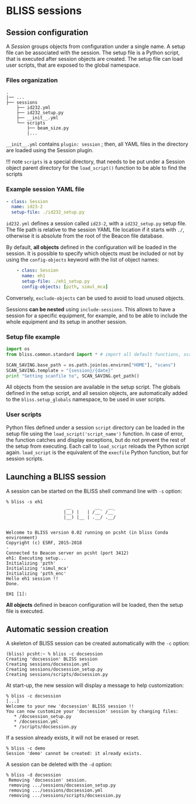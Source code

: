 # BLISS sessions

## Session configuration

A *Session* groups objects from configuration under a single name.
A setup file can be associated with the session. The setup file is a
Python script, that is executed after session objects are created.
The setup file can load user scripts, that are exposed to the global
namespace.

### Files organization
    .
    |── ...
    ├── sessions
        ├── id232.yml
        ├── id232_setup.py
        ├── __init__.yml
        └── scripts
            ├── beam_size.py
            |...

`__init__.yml` contains `plugin: session` ; then, all YAML files in
the directory are loaded using the Session plugin.

!!! note
    `scripts` is a special directory, that needs to be put under a Session
    object parent directory for the `load_script()` function to be able
    to find the scripts

### Example session YAML file

```yaml
- class: Session
  name: id23-2
  setup-file: ./id232_setup.py
```

`id232.yml` defines a session called `id23-2`, with a `id232_setup.py` setup file.
The file path is relative to the session YAML file location if it starts with `./`,
otherwise it is absolute from the root of the Beacon file database.

By default, **all objects** defined in the configuration will be
loaded in the session.  It is possible to specify which objects must
be included or not by using the `config-objects` keyword with the list
of object names:

```yaml
    - class: Session
      name: eh1
      setup-file: ./eh1_setup.py
      config-objects: [pzth, simul_mca]
```

Conversely, `exclude-objects` can be used to avoid to load unused objects.

Sessions **can be nested** using `include-sessions`. This allows to have a
session for a specific equipment, for example, and to be able to include
the whole equipment and its setup in another session.

### Setup file example

```py
import os
from bliss.common.standard import * # import all default functions, scans, etc.

SCAN_SAVING.base_path = os.path.join(os.environ["HOME"], "scans")
SCAN_SAVING.template = "{session}/{date}"
print "Setting scanfile to", SCAN_SAVING.get_path()
```

All objects from the session are available in the setup script. The
globals defined in the setup script, and all session objects, are
automatically added to the `bliss.setup_globals` namespace, to be used
in user scripts.

### User scripts

Python files defined under a session `script` directory can be loaded
in the setup file using the `load_script('script_name')` function. In
case of error, the function catches and display exceptions, but do not
prevent the rest of the setup from executing. Each call to
`load_script` reloads the Python script again.  `load_script` is the
equivalent of the `execfile` Python function, but for session scripts.

## Launching a BLISS session

A session can be started on the BLISS shell command line with `-s` option:

    % bliss -s eh1
                           __         __   __
                          |__) |   | /__` /__`
                          |__) |__ | .__/ .__/


    Welcome to BLISS version 0.02 running on pcsht (in bliss Conda environment)
    Copyright (c) ESRF, 2015-2018
    -
    Connected to Beacon server on pcsht (port 3412)
    eh1: Executing setup...
    Initializing 'pzth'
    Initializing 'simul_mca'
    Initializing 'pzth_enc'
    Hello eh1 session !!
    Done.

    EH1 [1]:

**All objects** defined in beacon configuration will be loaded, then the setup
file is executed.

## Automatic session creation

A skeleton of BLISS session can be created automatically with the `-c` option:

    (bliss) pcsht:~ % bliss -c docsession
    Creating 'docsession' BLISS session
    Creating sessions/docsession.yml
    Creating sessions/docsession_setup.py
    Creating sessions/scripts/docsession.py

At start-up, the new session will display a message to help customization:

    % bliss -c docsession
    [...]
    Welcome to your new 'docsession' BLISS session !!
    You can now customize your 'docsession' session by changing files:
       * /docsession_setup.py
       * /docsession.yml
       * /scripts/docsession.py

If a session already exists, it will not be erased or reset.

    % bliss -c demo
    Session 'demo' cannot be created: it already exists.

A session can be deleted with the `-d` option:

    % bliss -d docsession
     Removing 'docsession' session.
     removing .../sessions/docsession_setup.py
     removing .../sessions/docsession.yml
     removing .../sessions/scripts/docsession.py
